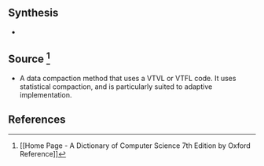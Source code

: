 ## Synthesis
- 
## Source [^1]
- A data compaction method that uses a VTVL or VTFL code. It uses statistical compaction, and is particularly suited to adaptive implementation.
## References

[^1]: [[Home Page - A Dictionary of Computer Science 7th Edition by Oxford Reference]]